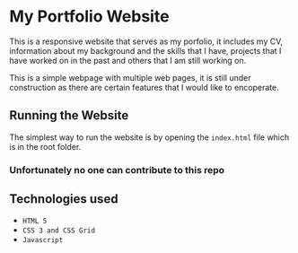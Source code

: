 # My Portfolio Website

This is a responsive website that serves as my porfolio, it includes my CV, information about my background and the skills that I have, projects that I have worked on in the past and others that I am still working on.

This is a simple webpage with multiple web pages, it is still under construction as there are certain features that I would like to encoperate.

## Running the Website
The simplest way to run the website is by opening the `index.html` file which is in the root folder.

### Unfortunately no one can contribute to this repo

## Technologies used 

- ```HTML 5```
- ```CSS 3 and CSS Grid```
- ```Javascript```